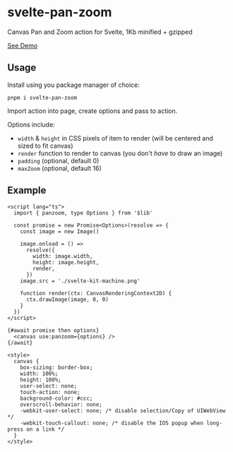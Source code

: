 # svelte-pan-zoom

Canvas Pan and Zoom action for Svelte, 1Kb minified + gzipped

[See Demo](https://captaincodeman.github.io/svelte-pan-zoom/)

## Usage

Install using you package manager of choice:

    pnpm i svelte-pan-zoom

Import action into page, create options and pass to action.

Options include:

- `width` & `height` in CSS pixels of item to render (will be centered and sized to fit canvas)
- `render` function to render to canvas (you don't _have_ to draw an image)
- `padding` (optional, default 0)
- `maxZoom` (optional, default 16)

## Example

```svelte
<script lang="ts">
  import { panzoom, type Options } from '$lib'

  const promise = new Promise<Options>(resolve => {
    const image = new Image()

    image.onload = () =>
      resolve({
        width: image.width,
        height: image.height,
        render,
      })
    image.src = './svelte-kit-machine.png'

    function render(ctx: CanvasRenderingContext2D) {
      ctx.drawImage(image, 0, 0)
    }
  })
</script>

{#await promise then options}
  <canvas use:panzoom={options} />
{/await}

<style>
  canvas {
    box-sizing: border-box;
    width: 100%;
    height: 100%;
    user-select: none;
    touch-action: none;
    background-color: #ccc;
    overscroll-behavior: none;
    -webkit-user-select: none; /* disable selection/Copy of UIWebView */
    -webkit-touch-callout: none; /* disable the IOS popup when long-press on a link */
  }
</style>
```
